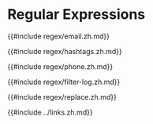 # Regular Expressions

{{#include regex/email.zh.md}}

{{#include regex/hashtags.zh.md}}

{{#include regex/phone.zh.md}}

{{#include regex/filter-log.zh.md}}

{{#include regex/replace.zh.md}}

{{#include ../links.zh.md}}
